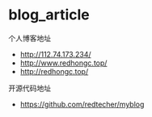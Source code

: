 blog_article
====================

个人博客地址

* http://112.74.173.234/
* http://www.redhongc.top/
* http://redhongc.top/

开源代码地址

* https://github.com/redtecher/myblog



